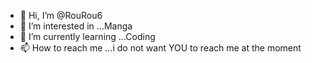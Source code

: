 - 👋 Hi, I’m @RouRou6
- 👀 I’m interested in ...Manga
- 🌱 I’m currently learning ...Coding
- 📫 How to reach me ...i do not want YOU to reach me at the moment

<!---
RouRou6/RouRou6 is a ✨ special ✨ repository because its `README.md` (this file) appears on your GitHub profile.
You can click the Preview link to take a look at your changes.
--->
